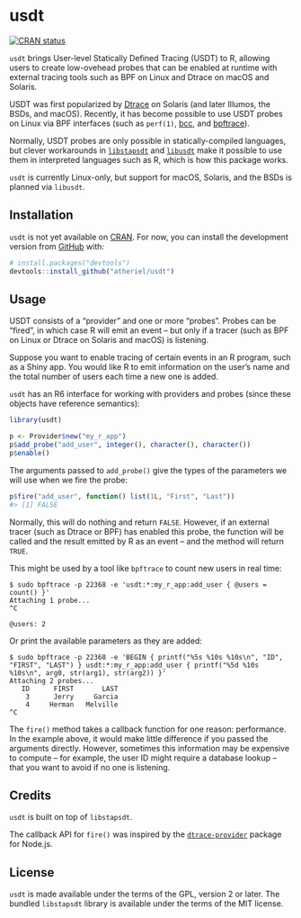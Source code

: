 
<!-- README.md is generated from README.Rmd. Please edit that file -->

# usdt

<!-- badges: start -->

[![CRAN
status](https://www.r-pkg.org/badges/version/usdt)](https://cran.r-project.org/package=usdt)
<!-- badges: end -->

`usdt` brings User-level Statically Defined Tracing (USDT) to R,
allowing users to create low-ovehead probes that can be enabled at
runtime with external tracing tools such as BPF on Linux and Dtrace on
macOS and Solaris.

USDT was first popularized by
[Dtrace](http://dtrace.org/guide/chp-usdt.html) on Solaris (and later
Illumos, the BSDs, and macOS). Recently, it has become possible to use
USDT probes on Linux via BPF interfaces (such as `perf(1)`,
[bcc](https://github.com/iovisor/bcc), and
[bpftrace](https://github.com/iovisor/bpftrace)).

Normally, USDT probes are only possible in statically-compiled
languages, but clever workarounds in
[`libstapsdt`](https://github.com/sthima/libstapsdt) and
[`libusdt`](https://github.com/chrisa/libusdt/) make it possible to use
them in interpreted languages such as R, which is how this package
works.

`usdt` is currently Linux-only, but support for macOS, Solaris, and the
BSDs is planned via `libusdt`.

## Installation

`usdt` is not yet available on [CRAN](https://CRAN.R-project.org). For
now, you can install the development version from
[GitHub](https://github.com/) with:

``` r
# install.packages("devtools")
devtools::install_github("atheriel/usdt")
```

## Usage

USDT consists of a “provider” and one or more “probes”. Probes can be
“fired”, in which case R will emit an event – but only if a tracer
(such as BPF on Linux or Dtrace on Solaris and macOS) is listening.

Suppose you want to enable tracing of certain events in an R program,
such as a Shiny app. You would like R to emit information on the user’s
name and the total number of users each time a new one is added.

`usdt` has an R6 interface for working with providers and probes (since
these objects have reference semantics):

``` r
library(usdt)

p <- Provider$new("my_r_app")
p$add_probe("add_user", integer(), character(), character())
p$enable()
```

The arguments passed to `add_probe()` give the types of the parameters
we will use when we fire the probe:

``` r
p$fire("add_user", function() list(1L, "First", "Last"))
#> [1] FALSE
```

Normally, this will do nothing and return `FALSE`. However, if an
external tracer (such as Dtrace or BPF) has enabled this probe, the
function will be called and the result emitted by R as an event – and
the method will return `TRUE`.

This might be used by a tool like `bpftrace` to count new users in real
time:

``` console
$ sudo bpftrace -p 22368 -e 'usdt:*:my_r_app:add_user { @users = count() }'
Attaching 1 probe...
^C

@users: 2
```

Or print the available parameters as they are
added:

``` console
$ sudo bpftrace -p 22368 -e 'BEGIN { printf("%5s %10s %10s\n", "ID", "FIRST", "LAST") } usdt:*:my_r_app:add_user { printf("%5d %10s %10s\n", arg0, str(arg1), str(arg2)) }'
Attaching 2 probes...
   ID      FIRST       LAST
    3      Jerry     Garcia
    4     Herman   Melville
^C
```

The `fire()` method takes a callback function for one reason:
performance. In the example above, it would make little difference if
you passed the arguments directly. However, sometimes this information
may be expensive to compute – for example, the user ID might require a
database lookup – that you want to avoid if no one is listening.

## Credits

`usdt` is built on top of `libstapsdt`.

The callback API for `fire()` was inspired by the
[`dtrace-provider`](https://github.com/chrisa/node-dtrace-provider)
package for Node.js.

## License

`usdt` is made available under the terms of the GPL, version 2 or later.
The bundled `libstapsdt` library is available under the terms of the MIT
license.
